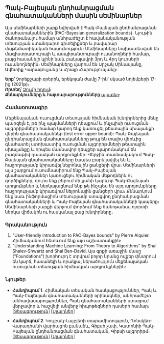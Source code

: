 ## Պակ-Բայեսյան ընդհանրացման գնահատականների մասին սեմինարներ

Այս սեմինարների շարք նվիրված է Պակ-Բայեսյան ընդհանրացման գնահատականներին (PAC-Bayesian generalization bounds)։ Նյութին ծանոթանալու համար անհրաժեշտ է հավանականության տեսության ստանդարտ գիտելիքներ և բավարար մաթեմատիկական հասունություն։ Սեմինարները նախատեսված են մագիստրատուրայի և ասպիրանտուրայի ուսանողների համար, բայց հասանելի կլինի նաև բակալավրի 3րդ և 4րդ կուրսերի ուսանողներին։ Սեմինարները վարում են Արշակ Մինասյանը, Ավետիք Կարագուլյանը և Հրայր Հարությունյանը։ 

**Երբ՝** Չորեքշաբի օրերին, երեկոյան ժամը 7-ին՝ սկսած նոյեմբերի 17-ից (2021թ)։  
**Որտեղ՝** [Զումի հղում](https://usc.zoom.us/j/95509747555?pwd=RVFsRTdJUzFpWkl5RHhyMkdVWHVjdz09)։  
**Քննարկումները և հայտարարությունները** [այստեղ](https://groups.google.com/g/ml-reading-group-yerevan)։

### Համառոտագիր
Մեքենայական ուսուցման տեսության հիմնական խնդիրներից մեկը պարզելն է, թե ինչ պայմանների դեպքում և ինչպիսի ուսուցման ալգորիթմների համար կարող ենք կառուցել թեստային սխալանքի վերին գնահատականներ (test error upper bound)։ Պակ-Բայեսյան ընդհանրացման գնահատականները թույլ են տալիս վերևից գնահատել ստոխաստիկ ուսուցման ալգորիթմների թեստային սխալանքը և որպես մասնավոր դեպքեր պարունակում են բազմաթիվ դասական արդյունքներ։ Վերջին տասնամյակում Պակ-Բայեսյան գնահատականները էապես բարելավվել են և հաջողությամբ կիրառվել նեյրոնային ցանցերի վրա։ Սեմինարների այս շարքում ուսումնասիրում ենք Պակ-Բայեսյան գնահատականներ կառուցելու հիմնական մեթոդներն ու գործիքները, դուրս ենք բերում մի քանի կարևոր Պակ-Բայեսյան արդյունքներ և ներկայացնում ենք թե ինչպես են այդ արդյունքները հաջողությամբ կիրառվում նեյրոնային ցանցերի վրա։ Քննարկում ենք նաև ինֆորմացիոն տեսությամբ ստացվող ընդհանրացման գնահատականների և Պակ-Բայեսյան գնահատականների կապերը։ Սեմինարների շարքի վերջում փորձում ենք ծանոթանալ ոլորտի ներկա վիճակին ու հասկանալ բաց խնդիրները։

### Գրականություն
1. "User-friendly introduction to PAC-Bayes bounds" by Pierre Alquier. Հիմնականում հետևում ենք այս աշխատանքին։
2. "Understanding Machine Learning: From Theory to Algorithms" by Shai Shalev-Shwartz and Shai Ben-David. Այս գրքի առաջին մասը ("Foundations") խորհուրդ է տրվում բոլոր նրանց ովքեր փնտրում են կարճ, հասանելի և որակյալ ներածություն մեքենայական ուսուցման տեսության հիմնական արդյունքներին։


### Նյութեր
* **Հանդիպում 1**. Հիմնական տեսական հասկացություններ, Պակ և Պակ-Բայեսյան գնահատականների օրինակներ, անհրաժեշտ անհավասարություններ, Պակ գնահատականների ստացում վերջավոր և հաշվելի անվերջ հիպոթեզների դասերի համար։   
 [\[Տեսագրություն\]](https://youtu.be/s5iSXkIQsTU) \[[Սլայդներ\]](https://www.slideshare.net/HrayrHarutyunyan/pacbayesiangeneralizationboundsseminar1)

* **Հանդիպում 2**. Կուլբակ-Լայբլեռի տարամիտություն, Դոնսկեռ-Վարադհանի վարիացոն բանաձև, Գիբսի չափ, Կատոնիի Պակ-Բայեսյան ընդհանրացման գնահատական, Գիբսի ալգորիթմ։  
  [\[Տեսագրություն\]](https://youtu.be/5dF143y-_1s) \[[Սլայդներ\]](https://www.slideshare.net/HrayrHarutyunyan/pacbayesiangeneralizationboundsseminar2)

